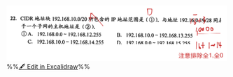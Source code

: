 ![](attachments/%E6%97%A0%E5%88%86%E7%B1%BB%E7%BC%96%E5%9D%80CIDR-%E6%80%8E%E4%B9%88%E6%9E%84%E9%80%A0%E8%B6%85%E7%BD%91%202022-10-14%2011.41.02.excalidraw.svg)
%%[🖋 Edit in Excalidraw](attachments/%E6%97%A0%E5%88%86%E7%B1%BB%E7%BC%96%E5%9D%80CIDR-%E6%80%8E%E4%B9%88%E6%9E%84%E9%80%A0%E8%B6%85%E7%BD%91%202022-10-14%2011.41.02.excalidraw.md)%%